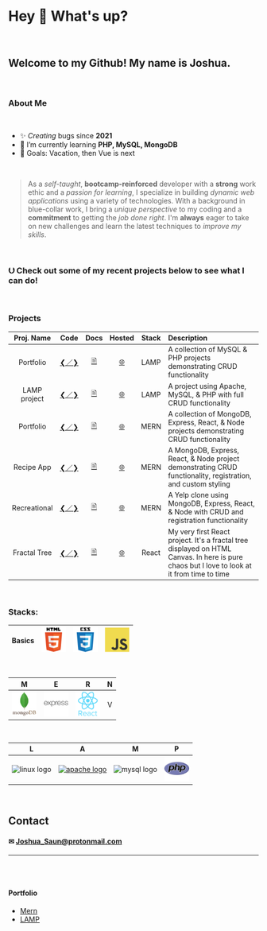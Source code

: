<br><br>

# Hey 👋 What's up?

<br>

## Welcome to my Github! My name is Joshua.

<br>

### About Me

<br>

- ✨ _Creating_ bugs since __2021__
- 🌱 I’m currently learning **PHP, MySQL, MongoDB**
- 🎯 Goals: Vacation, then Vue is next<br>

<br>
 
>
>  As a _self-taught_, **bootcamp-reinforced** developer with a **strong** work ethic and
> a _passion for learning_, I specialize in building _dynamic web applications_ using a
> variety of technologies. With a background in blue-collar work, I bring a _unique perspective_
> to my coding and a **commitment** to getting the _job done right_. I'm __**always**__ eager to take on
> new challenges and learn the latest techniques to _improve my skills_.
>

<br>

### ⮋ Check out some of my recent projects below to see what I can do!

<br>

### Projects

|  Proj. Name  |                           Code                            |                                   Docs                                    |       Hosted       | Stack | Description                                                                                                                                 |
| :----------: | :-------------------------------------------------------: | :-----------------------------------------------------------------------: | :----------------: | :---: | :------------------------------------------------------------------------------------------------------------------------------------------ |
|  Portfolio   |                         [❮／❯](#)                         |                                  [🗎](#)                                   | <a href="#">🌐</a> | LAMP  | A collection of MySQL & PHP projects demonstrating CRUD functionality                                                                       |
| LAMP project |                         [❮／❯](#)                         |                                  [🗎](#)                                   | <a href="#">🌐</a> | LAMP  | A project using Apache, MySQL, & PHP with full CRUD functionality                                                                           |
|  Portfolio   |                         [❮／❯](#)                         |                                  [🗎](#)                                   | <a href="#">🌐</a> | MERN  | A collection of MongoDB, Express, React, & Node projects demonstrating CRUD functionality                                                   |
|  Recipe App  |  <a href="https://github.com/J-Saun/JCA_recipe">❮／❯</a>  | <a href="https://github.com/J-Saun/JCA_recipe/blob/master/README.md">🗎<a> | <a href="#">🌐</a> | MERN  | A MongoDB, Express, React, & Node project demonstrating CRUD functionality, registration, and custom styling                                |
| Recreational |  <a href="https://github.com/J-Saun/yelp_camp">❮／❯</a>   |        <a href="https://github.com/J-Saun/yelp_camp#readme">🗎</a>         | <a href="#">🌐</a> | MERN  | A Yelp clone using MongoDB, Express, React, & Node with CRUD and registration functionality                                                 |
| Fractal Tree | <a href="https://github.com/J-Saun/Fractal-Tree">❮／❯</a> |       <a href="https://github.com/J-Saun/Fractal-Tree#readme">🗎</a>       | <a href="#">🌐</a> | React | My very first React project. It's a fractal tree displayed on HTML Canvas. In here is pure chaos but I love to look at it from time to time |

<br>

### Stacks:

| Basics | <a href="https://www.w3.org/html/" target="_blank" rel="noreferrer"><img src="https://raw.githubusercontent.com/devicons/devicon/master/icons/html5/html5-original-wordmark.svg" alt="html5" width="50" height="50"/></a> | <a href="https://www.w3schools.com/css/" target="_blank" rel="noreferrer"><img src="https://raw.githubusercontent.com/devicons/devicon/master/icons/css3/css3-original-wordmark.svg" alt="css3" width="50" height="50"/></a> | <a href="https://developer.mozilla.org/en-US/docs/Web/JavaScript" target="_blank" rel="noreferrer"><img src="https://raw.githubusercontent.com/devicons/devicon/master/icons/javascript/javascript-original.svg" alt="javascript" width="50" height="50"/></a> |
| :----: | :-----------------------------------------------------------------------------------------------------------------------------------------------------------------------------------------------------------------------: | :--------------------------------------------------------------------------------------------------------------------------------------------------------------------------------------------------------------------------: | :------------------------------------------------------------------------------------------------------------------------------------------------------------------------------------------------------------------------------------------------------------: |

<br>

|                                                                                                                M                                                                                                                |                                                                                                               E                                                                                                               |                                                                                                           R                                                                                                           |                                                                                    N                                                                                     |
| :-----------------------------------------------------------------------------------------------------------------------------------------------------------------------------------------------------------------------------: | :---------------------------------------------------------------------------------------------------------------------------------------------------------------------------------------------------------------------------: | :-------------------------------------------------------------------------------------------------------------------------------------------------------------------------------------------------------------------: | :----------------------------------------------------------------------------------------------------------------------------------------------------------------------: |
| <a href="https://www.mongodb.com/" target="_blank" rel="noreferrer"><img src="https://raw.githubusercontent.com/devicons/devicon/master/icons/mongodb/mongodb-original-wordmark.svg" alt="mongodb" width="50" height="50"/></a> | <a href="https://expressjs.com" target="_blank" rel="noreferrer"><img src="https://raw.githubusercontent.com/devicons/devicon/master/icons/express/express-original-wordmark.svg" alt="express" width="50" height="50"/> </a> | <a href="https://reactjs.org/" target="_blank" rel="noreferrer"><img src="https://raw.githubusercontent.com/devicons/devicon/master/icons/react/react-original-wordmark.svg" alt="react" width="50" height="50"/></a> | V |


<br>


|   L   |   A    |                                                                                                            M                                                                                                             |                                                                                                   P                                                                                                   |
| :---: | :----: | :----------------------------------------------------------------------------------------------------------------------------------------------------------------------------------------------------------------------: | :---------------------------------------------------------------------------------------------------------------------------------------------------------------------------------------------------: |
|   <img src="https://cdn.jsdelivr.net/gh/devicons/devicon/icons/linux/linux-original.svg" height="40" alt="linux logo"  /> |  <a href="[https://reactjs.org/](https://httpd.apache.org/docs/)" target="_blank" rel="noreferrer"><img src="https://cdn.jsdelivr.net/gh/devicons/devicon/icons/apache/apache-original.svg" height="40" alt="apache logo"  /></a>  |   <img src="https://cdn.jsdelivr.net/gh/devicons/devicon/icons/mysql/mysql-original.svg" height="40" alt="mysql logo"  /> | <a href="https://www.php.net" target="_blank" rel="noreferrer"><img src="https://raw.githubusercontent.com/devicons/devicon/master/icons/php/php-original.svg" alt="php" width="50" height="50"/></a> |

<br>

## Contact

#### ✉ Joshua_Saun@protonmail.com

---

<br><br>

#### Portfolio

- [Mern](#)
- [LAMP](#)

<br><br>

